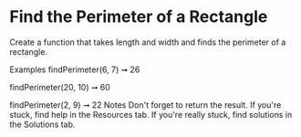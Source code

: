 # Find the Perimeter of a Rectangle

Create a function that takes length and width and finds the perimeter of a rectangle.

Examples
findPerimeter(6, 7) ➞ 26

findPerimeter(20, 10) ➞ 60

findPerimeter(2, 9) ➞ 22
Notes
Don't forget to return the result.
If you're stuck, find help in the Resources tab.
If you're really stuck, find solutions in the Solutions tab.
